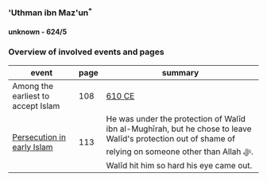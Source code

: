 ### 'Uthman ibn Maz'unؓ
#### unknown - 624/5

### Overview of involved events and pages

event | page | summary
-|-|-
Among the earliest to accept Islam | 108 | [610 CE](../events/0610_Dawn_of_prophethood)
[Persecution in early Islam](0613_open) | 113 | He was under the protection of Walīd ibn al-Mughīrah, but he chose to leave Walīd's protection out of shame of relying on someone other than Allah ﷻ. Walīd hit him so hard his eye came out.
